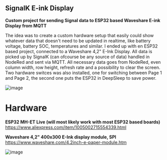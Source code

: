 ## SignalK E-ink Display
**Custom project for sending Signal data to ESP32 based Waveshare E-ink Display from MQTT**

The idea was to create a custom hardware setup that easily could show whatever data that doesn't need to be updated in realtime, like battery voltage, battery SOC, temperatures and similar.
I ended up with en ESP32 based project, connected to a Waveshare 4,2" E-Ink Display. All data is picked up by SignalK (can ofcourse be any source of data) handled in NodeRed and sent via MQTT. All necessary data goes from NodeRed, even column width, row height, refresh rate and a possibility to clear the screen. Two hardware switces was also installed, one for switching between Page 1 and Page 2, the second one puts the ESP32 in DeepSleep to save power.

![image](https://github.com/LundSoftwares/SignalK_EinkDisplay/assets/23386303/101895a5-18b2-4874-a87b-b9e1cdfe5509)

# Hardware

**ESP32 MH-ET Live (will most likely work with most ESP32 based boards)**
https://www.aliexpress.com/item/1005002715554339.html

**Waveshare 4,2" 400x300 E-Ink display module, SPI**
https://www.waveshare.com/4.2inch-e-paper-module.htm

![image](https://github.com/LundSoftwares/SignalK_EinkDisplay/assets/23386303/ee49d238-509b-420a-8c92-e8a4347c9b00)
